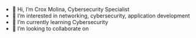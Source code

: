 - 👋 Hi, I’m Crox Molina, Cybersecurity Specialist
- 👀 I’m interested in networking, cybersecurity, application development
- 🌱 I’m currently learning Cybersecurity
- 💞️ I’m looking to collaborate on 



<!---
cromolab/cromolab is a ✨ special ✨ repository because its `README.md` (this file) appears on your GitHub profile.
You can click the Preview link to take a look at your changes.
--->
